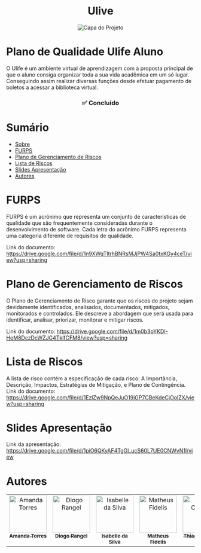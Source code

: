 <h1 align="center"> Ulive </h1>

<div align="center">
  <img src="https://github.com/4Maddy/Ulive/assets/106416909/38254a17-8f66-463f-b864-95d864d77ffa" alt="Capa do Projeto">
</div>

# Plano de Qualidade Ulife Aluno

O Ulife é um ambiente virtual de aprendizagem com a proposta principal de que o aluno
consiga organizar toda a sua vida acadêmica em um só lugar. Conseguindo assim realizar
diversas funções desde efetuar pagamento de boletos a acessar a biblioteca virtual.

<h3 align="center"> 
	✅  Concluído
</h3>

# Sumário

* [Sobre](#plano-de-qualidade-ulife-aluno)
* [FURPS](#furps)
* [Plano de Gerenciamento de Riscos](#plano-de-gerenciamento-de-riscos)
* [Lista de Riscos](#lista-de-riscos)
* [Slides Apresentação](#slides-apresentação)
* [Autores](#autores)

# FURPS 
FURPS é um acrônimo que representa um conjunto de características de qualidade que são
frequentemente consideradas durante o desenvolvimento de software. Cada letra do acrônimo FURPS
representa uma categoria diferente de requisitos de qualidade.

Link do documento: https://drive.google.com/file/d/1n9XWqTltrhBNRsMJjPW4Sa0txKGy4ceT/view?usp=sharing

# Plano de Gerenciamento de Riscos
O Plano de Gerenciamento de Risco garante que os riscos do projeto sejam devidamente identificados, analisados, documentados, mitigados, monitorados e controlados. Ele descreve a abordagem que será usada para identificar, analisar, priorizar, monitorar e mitigar riscos.

Link do documento: 
https://drive.google.com/file/d/1m0b3pYKDI-HoM8DczDcWZJG4TklfCFM8/view?usp=sharing

# Lista de Riscos
A lista de risco contém a especificação de cada risco: A Importância, Descrição, Impactos, Estratégias de Mitigação, e Plano de Contingência.
Link do documento: https://drive.google.com/file/d/1EzlZw9NpQeJuO19jGP7CBeKdeCjOolZX/view?usp=sharing

# Slides Apresentação 

Link da apresentação:
https://drive.google.com/file/d/1piO6QKyAF4TgGl_ucS60L7UE0CNWvN1l/view

# Autores

<table>
  <tbody>
    <tr>
      <td align="center" valign="top" width="14.28%"><a href="https://github.com/4Maddy"><img src="https://avatars.githubusercontent.com/u/106416909?v=4" width="100px;" alt="Amanda Torres"/><br /><sub><b>Amanda Torres</b></sub></a><br /></td>
      <td align="center" valign="top" width="14.28%"><a href="https://github.com/DiogoRangelG"><img src="https://avatars.githubusercontent.com/u/114267127?v=4" width="100px;" alt="Diogo Rangel"/><br /><sub><b>Diogo Rangel</b></sub></a><br /></td>
      <td align="center" valign="top" width="14.28%"><a href="https://github.com/IsabelleGossi"><img src="https://avatars.githubusercontent.com/u/116441897?v=4" width="100px;" alt="Isabelle da Silva"/><br /><sub><b>Isabelle da Silva</b></sub></a><br /></td>
      <td align="center" valign="top" width="14.28%"><a href="https://github.com/Mhathewsy"><img src="https://avatars.githubusercontent.com/u/114267423?v=4" width="100px;" alt="Matheus Fidelis"/><br /><sub><b>Matheus Fidelis</b></sub></a><br /></td>
      <td align="center" valign="top" width="14.28%"><a href="https://github.com/AstonLondon"><img src="https://avatars.githubusercontent.com/u/110068019?v=4" width="100px;" alt="Thiago Correia"/><br /><sub><b>Thiago Correia</b></sub></a><br /></td>
      <td align="center" valign="top" width="14.28%"><a href="https://github.com/TIAGOLACOB"><img src="https://avatars.githubusercontent.com/u/95137500?v=4" width="100px;" alt="Tiago Aparecido"/><br /><sub><b>Tiago Aparecido</b></sub></a><br /></td>
    </tr>
  </tbody>
</table>



